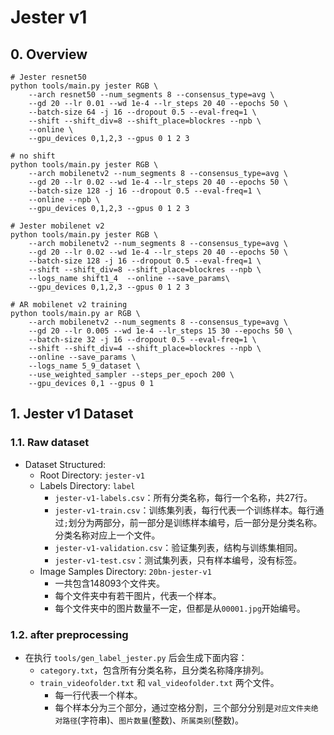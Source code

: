 # Jester v1

## 0. Overview


```shell
# Jester resnet50
python tools/main.py jester RGB \
    --arch resnet50 --num_segments 8 --consensus_type=avg \
    --gd 20 --lr 0.01 --wd 1e-4 --lr_steps 20 40 --epochs 50 \
    --batch-size 64 -j 16 --dropout 0.5 --eval-freq=1 \
    --shift --shift_div=8 --shift_place=blockres --npb \
    --online \
    --gpu_devices 0,1,2,3 --gpus 0 1 2 3

# no shift
python tools/main.py jester RGB \
    --arch mobilenetv2 --num_segments 8 --consensus_type=avg \
    --gd 20 --lr 0.02 --wd 1e-4 --lr_steps 20 40 --epochs 50 \
    --batch-size 128 -j 16 --dropout 0.5 --eval-freq=1 \
    --online --npb \
    --gpu_devices 0,1,2,3 --gpus 0 1 2 3

# Jester mobilenet v2
python tools/main.py jester RGB \
    --arch mobilenetv2 --num_segments 8 --consensus_type=avg \
    --gd 20 --lr 0.02 --wd 1e-4 --lr_steps 20 40 --epochs 50 \
    --batch-size 128 -j 16 --dropout 0.5 --eval-freq=1 \
    --shift --shift_div=8 --shift_place=blockres --npb \
    --logs_name shift1_4  --online --save_params\
    --gpu_devices 0,1,2,3 --gpus 0 1 2 3

# AR mobilenet v2 training
python tools/main.py ar RGB \
    --arch mobilenetv2 --num_segments 8 --consensus_type=avg \
    --gd 20 --lr 0.005 --wd 1e-4 --lr_steps 15 30 --epochs 50 \
    --batch-size 32 -j 16 --dropout 0.5 --eval-freq=1 \
    --shift --shift_div=4 --shift_place=blockres --npb \
    --online --save_params \
    --logs_name 5_9_dataset \
    --use_weighted_sampler --steps_per_epoch 200 \
    --gpu_devices 0,1 --gpus 0 1

```

## 1. Jester v1 Dataset

### 1.1. Raw dataset
+ Dataset Structured:
  + Root Directory: `jester-v1`
  + Labels Directory: `label`
    + `jester-v1-labels.csv`：所有分类名称，每行一个名称，共27行。
    + `jester-v1-train.csv`：训练集列表，每行代表一个训练样本。每行通过`;`划分为两部分，前一部分是训练样本编号，后一部分是分类名称。分类名称对应上一个文件。
    + `jester-v1-validation.csv`：验证集列表，结构与训练集相同。
    + `jester-v1-test.csv`：测试集列表，只有样本编号，没有标签。
  + Image Samples Directory: `20bn-jester-v1`
    + 一共包含148093个文件夹。
    + 每个文件夹中有若干图片，代表一个样本。
    + 每个文件夹中的图片数量不一定，但都是从`00001.jpg`开始编号。


### 1.2. after preprocessing
+ 在执行 `tools/gen_label_jester.py` 后会生成下面内容：
  + `category.txt`，包含所有分类名称，且分类名称降序排列。
  + `train_videofolder.txt` 和 `val_videofolder.txt` 两个文件。
    + 每一行代表一个样本。
    + 每个样本分为三个部分，通过空格分割，三个部分分别是`对应文件夹绝对路径`(字符串)、`图片数量`(整数)、`所属类别`(整数)。
